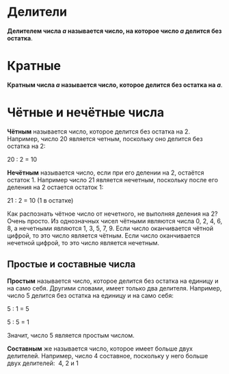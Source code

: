 # Делители
**Делителем числа _а_ называется число, на которое число _а_ делится без остатка**.
# Кратные
**Кратным числа _а_ называется число, которое делится без остатка на _а_**.

# Чётные и нечётные числа

**Чётным** называется число, которое делится без остатка на 2. Например, число 20 является четным, поскольку оно делится без остатка на 2:

20 : 2 = 10

**Нечётным** называется число, если при его делении на 2, остаётся остаток 1. Например число 21 является нечетным, поскольку после его деления на 2 остается остаток 1:

21 : 2 = 10 (1 в остатке)

Как распознать чётное число от нечетного, не выполняя деления на 2? Очень просто. Из однозначных чисел чётными являются числа 0, 2, 4, 6, 8, а нечетными являются 1, 3, 5, 7, 9. Если число оканчивается чётной цифрой, то это число является чётным. Если число оканчивается нечетной цифрой, то это число является нечетным.

## Простые и составные числа

**Простым** называется число, которое делится без остатка на единицу и на само себя. Другими словами, имеет только два делителя. Например, число 5 делится без остатка на единицу и на само себя:

5 : 1 = 5

5 : 5 = 1

Значит, число 5 является простым числом.

**Составным** же называется число, которое имеет больше двух делителей. Например, число 4 составное, поскольку у него больше двух делителей:  4, 2 и 1